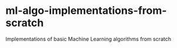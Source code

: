 # ml-algo-implementations-from-scratch
Implementations of basic Machine Learning algorithms from scratch
